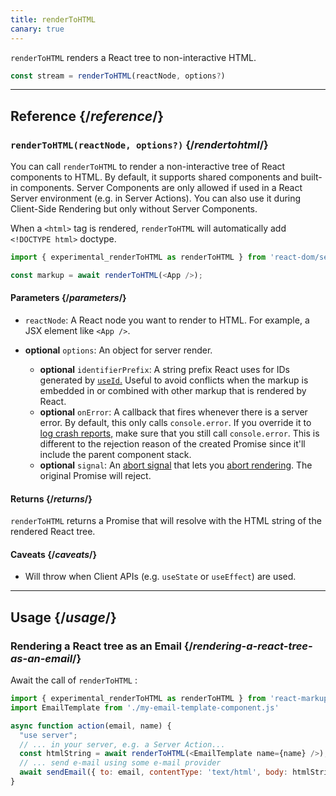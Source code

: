 ```yaml
---
title: renderToHTML
canary: true
---
```



<Intro>

`renderToHTML` renders a React tree to non-interactive HTML.

```js
const stream = renderToHTML(reactNode, options?)
```

</Intro>

<InlineToc />

---

## Reference {/*reference*/}

### `renderToHTML(reactNode, options?)` {/*rendertohtml*/}

You can call `renderToHTML` to render a non-interactive tree of React components to HTML.
By default, it supports shared components and built-in components.
Server Components are only allowed if used in a React Server environment (e.g. in Server Actions).
You can also use it during Client-Side Rendering but only without Server Components.

When a `<html>` tag is rendered, `renderToHTML` will automatically add `<!DOCTYPE html>` doctype.

```js
import { experimental_renderToHTML as renderToHTML } from 'react-dom/server';

const markup = await renderToHTML(<App />);
```

#### Parameters {/*parameters*/}

* `reactNode`: A React node you want to render to HTML. For example, a JSX element like `<App />`.

* **optional** `options`: An object for server render.
  * **optional** `identifierPrefix`: A string prefix React uses for IDs generated by [`useId`.](/reference/react/useId) Useful to avoid conflicts when the markup is embedded in or combined with other markup that is rendered by React.  
  * **optional** `onError`: A callback that fires whenever there is a server error. By default, this only calls `console.error`. If you override it to [log crash reports,](#logging-crashes-on-the-server) make sure that you still call `console.error`. This is different to the rejection reason of the created Promise since it'll include the parent component stack.
  * **optional** `signal`: An [abort signal](https://developer.mozilla.org/en-US/docs/Web/API/AbortSignal) that lets you [abort rendering](#aborting-server-rendering). The original Promise will reject.

#### Returns {/*returns*/}

`renderToHTML` returns a Promise that will resolve with the HTML string of the rendered React tree.

#### Caveats {/*caveats*/}

* Will throw when Client APIs (e.g. `useState` or `useEffect`) are used.

---

## Usage {/*usage*/}

### Rendering a React tree as an Email {/*rendering-a-react-tree-as-an-email*/}

Await the call of `renderToHTML` :

```js {7}
import { experimental_renderToHTML as renderToHTML } from 'react-markup';
import EmailTemplate from './my-email-template-component.js'

async function action(email, name) {
  "use server";
  // ... in your server, e.g. a Server Action...
  const htmlString = await renderToHTML(<EmailTemplate name={name} />);
  // ... send e-mail using some e-mail provider
  await sendEmail({ to: email, contentType: 'text/html', body: htmlString });
}
```
